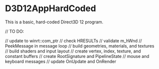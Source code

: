 # D3D12AppHardCoded
This is a basic, hard-coded Direct3D 12 program.

// TO DO:

// update to winrt::com_ptr
// check HRESULTs
// validate m_hWnd
// PeekMessage in message loop
// build geometries, materials, and textures
// build shaders and input layout
// create vertex, index, texture, and constant buffers
// create RootSignature and PipelineState
// mouse and keyboard messages
// update OnUpdate and OnRender
